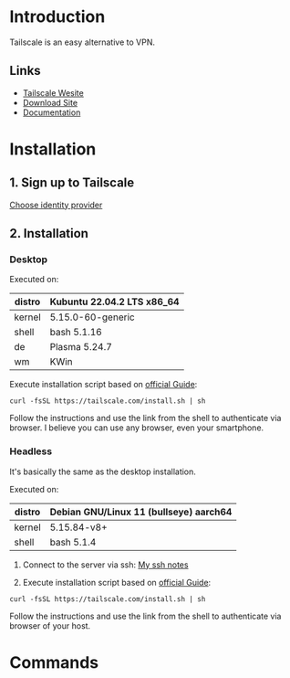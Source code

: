 # Introduction

Tailscale is an easy alternative to VPN.

## Links

- [Tailscale Wesite](https://tailscale.com/)
- [Download Site](https://tailscale.com/download/)
- [Documentation](https://tailscale.com/kb/)

# Installation

## 1. Sign up to Tailscale

[Choose identity provider](https://login.tailscale.com/start)

## 2. Installation

### Desktop

Executed on:  

| distro | Kubuntu 22.04.2 LTS x86_64 |
| ------ | -------------------------- |
| kernel | 5.15.0-60-generic          |
| shell  | bash 5.1.16                |
| de     | Plasma 5.24.7              |
| wm     | KWin                       | 

Execute installation script based on [official Guide](https://tailscale.com/download/linux):

```shell
curl -fsSL https://tailscale.com/install.sh | sh
```

Follow the instructions and use the link from the shell to authenticate via browser. I believe you can use any browser, even your smartphone.

### Headless

It's basically the same as the desktop installation.

Executed on:     
  
| distro | Debian GNU/Linux 11 (bullseye) aarch64 |
| ------ | -------------------------------------- |
| kernel | 5.15.84-v8+                            | 
| shell  | bash 5.1.4                             |

1. Connect to the server via ssh: [My ssh notes](../Linux/ssh_rdp_remote.md)

2. Execute installation script based on [official Guide](https://tailscale.com/download/linux):

```shell
curl -fsSL https://tailscale.com/install.sh | sh
```

Follow the instructions and use the link from the shell to authenticate via browser of your host.

# Commands

